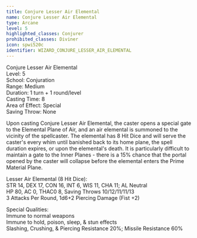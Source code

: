 ```yaml
---
title: Conjure Lesser Air Elemental
name: Conjure Lesser Air Elemental
type: Arcane
level: 5
highlighted_classes: Conjurer
prohibited_classes: Diviner
icon: spwi520c
identifier: WIZARD_CONJURE_LESSER_AIR_ELEMENTAL
---
```

Conjure Lesser Air Elemental  
Level: 5  
School: Conjuration  
Range: Medium  
Duration: 1 turn + 1 round/level  
Casting Time: 8  
Area of Effect: Special  
Saving Throw: None  
  
Upon casting Conjure Lesser Air Elemental, the caster opens a special gate to the Elemental Plane of Air, and an air elemental is summoned to the vicinity of the spellcaster. The elemental has 8 Hit Dice and will serve the caster's every whim until banished back to its home plane, the spell duration expires, or upon the elemental's death. It is particularly difficult to maintain a gate to the Inner Planes - there is a 15% chance that the portal opened by the caster will collapse before the elemental enters the Prime Material Plane.  
  
Lesser Air Elemental (8 Hit Dice):  
STR 14, DEX 17, CON 16, INT 6, WIS 11, CHA 11;  AL Neutral  
HP 80, AC 0, THAC0 8, Saving Throws 10/12/11/11/13  
3 Attacks Per Round, 1d6+2 Piercing Damage (Fist +2)  
  
Special Qualities:  
Immune to normal weapons  
Immune to hold, poison, sleep, &amp; stun effects  
Slashing, Crushing, &amp; Piercing Resistance 20%; Missile Resistance 60%  
